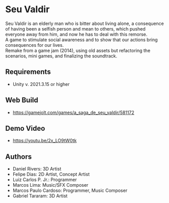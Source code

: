 # Seu Valdir

Seu Valdir is an elderly man who is bitter about living alone, a consequence of having been a selfish person and mean to others, which pushed everyone away from him, and now he has to deal with this remorse.  
A game to stimulate social awareness and to show that our actions bring consequences for our lives.  
Remake from a game jam (2014), using old assets but refactoring the scenarios, mini games, and finalizing the soundtrack.

## Requirements

- Unity v. 2021.3.15 or higher

## Web Build

- https://gamejolt.com/games/a_saga_de_seu_valdir/581172

## Demo Video

- https://youtu.be/2x_LO9tW0tk

## Authors

* Daniel Rivers: 3D Artist
* Felipe Dias: 2D Artist, Concept Artist
* Luiz Carlos P. Jr.: Programmer
* Marcos Lima: Music/SFX Composer
* Marcos Paulo Cardoso: Programmer, Music Composer
* Gabriel Tararam: 3D Artist
